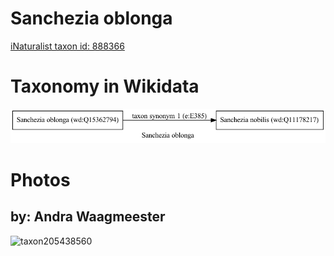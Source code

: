 
Sanchezia oblonga
=================
  
[iNaturalist taxon id: 888366](https://www.inaturalist.org/taxa/888366)
# Taxonomy in Wikidata
  
![Sanchezia oblonga](../wikidata_schemas/Sanchezia_oblonga.gv.png)
# Photos

## by: Andra Waagmeester
  
![taxon205438560](https://inaturalist-open-data.s3.amazonaws.com/photos/220045622/medium.jpeg)